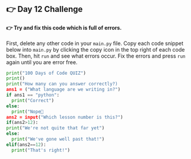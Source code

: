 ## 👉 Day 12 Challenge

#### 👉 Try and fix this code which is full of errors.

First, delete any other code in your `main.py` file. Copy each code snippet below into `main.py` by clicking the copy icon in the top right of each code box. Then, hit `run` and see what errors occur. Fix the errors and press `run` again until you are error free.

```python
print("100 Days of Code QUIZ")
print()
print("How many can you answer correctly?)
ans1 = ("What language are we writing in?")
if ans1 == "python":
  print("Correct")
else:
  print("Nope🙈
ans2 = input("Which lesson number is this?")
if(ans2>12):
print("We're not quite that far yet")
else:
  print("We've gone well past that!")
elif(ans2==12):
  print("That's right!")
```
